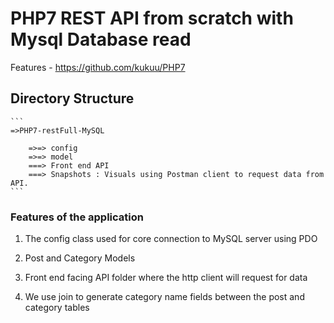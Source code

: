 # PHP7 REST API from scratch with Mysql Database read

 Features - https://github.com/kukuu/PHP7 

## Directory Structure

	```
	=>PHP7-restFull-MySQL

		=>=> config
		=>=> model
		===> Front end API
		===> Snapshots : Visuals using Postman client to request data from API.
	```

### Features of the application

1. The config class used for core connection to MySQL server using PDO

2. Post and Category Models

3. Front end facing API  folder where the http client will request for data

4. We use join to generate category name fields between the post and category tables

